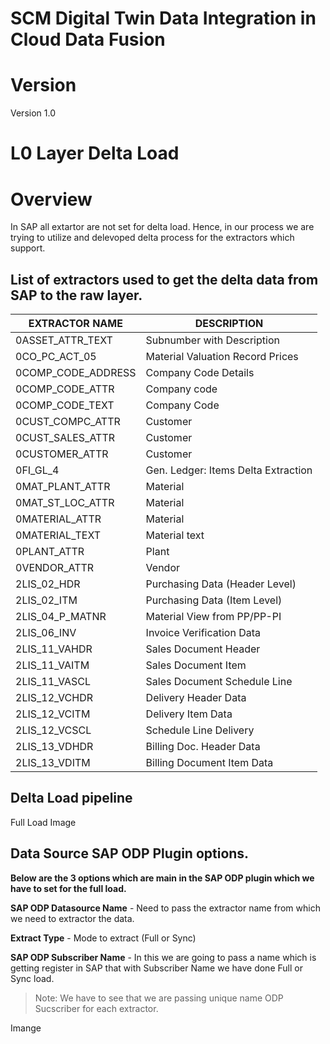# SCM Digital Twin Data Integration in Cloud Data Fusion


# Version

Version 1.0
 
# L0 Layer Delta Load
# Overview

In SAP all extartor are not set for delta load. Hence, in our process we are trying to utilize and delevoped delta process for the extractors which support.
  
  
  ## List of extractors used to get the delta data from SAP to the raw layer.

| EXTRACTOR NAME       | DESCRIPTION                               |
|----------------------|-------------------------------------------|
| 0ASSET_ATTR_TEXT     | Subnumber with Description                |
| 0CO_PC_ACT_05        | Material Valuation Record Prices          |
| 0COMP_CODE_ADDRESS   | Company Code Details                      |
| 0COMP_CODE_ATTR      | Company code                              |
| 0COMP_CODE_TEXT      | Company Code                              |
| 0CUST_COMPC_ATTR     | Customer                                  |
| 0CUST_SALES_ATTR     | Customer                                  |
| 0CUSTOMER_ATTR       | Customer                                  |
| 0FI_GL_4             | Gen. Ledger: Items Delta Extraction       |
| 0MAT_PLANT_ATTR      | Material                                  |
| 0MAT_ST_LOC_ATTR     | Material                                  |
| 0MATERIAL_ATTR       | Material                                  |
| 0MATERIAL_TEXT       | Material text                             |
| 0PLANT_ATTR          | Plant                                     |
| 0VENDOR_ATTR         | Vendor                                    |
| 2LIS_02_HDR          | Purchasing Data (Header Level)            |
| 2LIS_02_ITM          | Purchasing Data (Item Level)              |
| 2LIS_04_P_MATNR      | Material View from PP/PP-PI               |
| 2LIS_06_INV          | Invoice Verification Data                 |
| 2LIS_11_VAHDR        | Sales Document Header                     |
| 2LIS_11_VAITM        | Sales Document Item                       |
| 2LIS_11_VASCL        | Sales Document Schedule Line              |
| 2LIS_12_VCHDR        | Delivery Header Data                      |
| 2LIS_12_VCITM        | Delivery Item Data                        |
| 2LIS_12_VCSCL        | Schedule Line Delivery                    |
| 2LIS_13_VDHDR        | Billing Doc. Header Data                  |
| 2LIS_13_VDITM        | Billing Document Item Data                |
  
 ## Delta Load pipeline 
 
Full Load Image

## Data Source SAP ODP Plugin options.  

**Below are the 3 options which are main in the SAP ODP plugin which we have to set for the full load.**

  

**SAP ODP Datasource Name** - Need to pass the extractor name from which we need to extractor the data.

**Extract Type** - Mode to extract (Full or Sync)

**SAP ODP Subscriber Name** - In this we are going to pass a name which is getting register in SAP that with Subscriber Name we have done Full or Sync load.

> Note: We have to see that we are passing unique name ODP Sucscriber for each extractor.
  
Imange